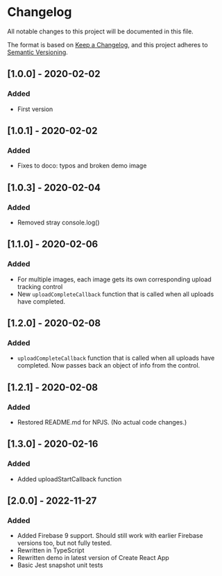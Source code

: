 # Changelog

All notable changes to this project will be documented in this file.

The format is based on [Keep a Changelog](https://keepachangelog.com/en/1.0.0/),
and this project adheres to [Semantic Versioning](https://semver.org/spec/v2.0.0.html).

## [1.0.0] - 2020-02-02

### Added

- First version

## [1.0.1] - 2020-02-02

### Added

- Fixes to doco: typos and broken demo image

## [1.0.3] - 2020-02-04

### Added

- Removed stray console.log()

## [1.1.0] - 2020-02-06

### Added

- For multiple images, each image gets its own corresponding upload tracking control
- New `uploadCompleteCallback` function that is called when all uploads have completed.

## [1.2.0] - 2020-02-08

### Added

- `uploadCompleteCallback` function that is called when all uploads have completed. Now passes back an object of info from the control.

## [1.2.1] - 2020-02-08

### Added

- Restored README.md for NPJS. (No actual code changes.)

## [1.3.0] - 2020-02-16

### Added

- Added uploadStartCallback function

## [2.0.0] - 2022-11-27

### Added

- Added Firebase 9 support. Should still work with earlier Firebase versions too, but not fully tested.
- Rewritten in TypeScript
- Rewritten demo in latest version of Create React App
- Basic Jest snapshot unit tests
